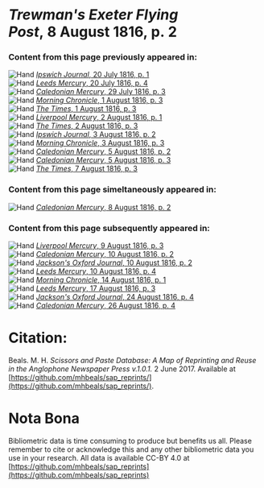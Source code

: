 # *Trewman's Exeter Flying Post*, 8 August 1816, p. 2  
  
### Content from this page previously appeared in:  
![Hand](http://scissorsandpaste.net/wp-content/uploads/2017/06/smallhandpointer.png) [*Ipswich Journal*, 20 July 1816, p. 1](https://mhbeals.github.io/sap_html/Ipswich-Journal/Ipswich-Journal-20-July-1816-p-1)  
![Hand](http://scissorsandpaste.net/wp-content/uploads/2017/06/smallhandpointer.png) [*Leeds Mercury*, 20 July 1816, p. 4](https://mhbeals.github.io/sap_html/Leeds-Mercury/Leeds-Mercury-20-July-1816-p-4)  
![Hand](http://scissorsandpaste.net/wp-content/uploads/2017/06/smallhandpointer.png) [*Caledonian Mercury*, 29 July 1816, p. 3](https://mhbeals.github.io/sap_html/Caledonian-Mercury/Caledonian-Mercury-29-July-1816-p-3)  
![Hand](http://scissorsandpaste.net/wp-content/uploads/2017/06/smallhandpointer.png) [*Morning Chronicle*, 1 August 1816, p. 3](https://mhbeals.github.io/sap_html/Morning-Chronicle/Morning-Chronicle-1-August-1816-p-3)  
![Hand](http://scissorsandpaste.net/wp-content/uploads/2017/06/smallhandpointer.png) [*The Times*, 1 August 1816, p. 3](https://mhbeals.github.io/sap_html/The-Times/The-Times-1-August-1816-p-3)  
![Hand](http://scissorsandpaste.net/wp-content/uploads/2017/06/smallhandpointer.png) [*Liverpool Mercury*, 2 August 1816, p. 1](https://mhbeals.github.io/sap_html/Liverpool-Mercury/Liverpool-Mercury-2-August-1816-p-1)  
![Hand](http://scissorsandpaste.net/wp-content/uploads/2017/06/smallhandpointer.png) [*The Times*, 2 August 1816, p. 3](https://mhbeals.github.io/sap_html/The-Times/The-Times-2-August-1816-p-3)  
![Hand](http://scissorsandpaste.net/wp-content/uploads/2017/06/smallhandpointer.png) [*Ipswich Journal*, 3 August 1816, p. 2](https://mhbeals.github.io/sap_html/Ipswich-Journal/Ipswich-Journal-3-August-1816-p-2)  
![Hand](http://scissorsandpaste.net/wp-content/uploads/2017/06/smallhandpointer.png) [*Morning Chronicle*, 3 August 1816, p. 3](https://mhbeals.github.io/sap_html/Morning-Chronicle/Morning-Chronicle-3-August-1816-p-3)  
![Hand](http://scissorsandpaste.net/wp-content/uploads/2017/06/smallhandpointer.png) [*Caledonian Mercury*, 5 August 1816, p. 2](https://mhbeals.github.io/sap_html/Caledonian-Mercury/Caledonian-Mercury-5-August-1816-p-2)  
![Hand](http://scissorsandpaste.net/wp-content/uploads/2017/06/smallhandpointer.png) [*Caledonian Mercury*, 5 August 1816, p. 3](https://mhbeals.github.io/sap_html/Caledonian-Mercury/Caledonian-Mercury-5-August-1816-p-3)  
![Hand](http://scissorsandpaste.net/wp-content/uploads/2017/06/smallhandpointer.png) [*The Times*, 7 August 1816, p. 3](https://mhbeals.github.io/sap_html/The-Times/The-Times-7-August-1816-p-3)  
  
### Content from this page simeltaneously appeared in:  
![Hand](http://scissorsandpaste.net/wp-content/uploads/2017/06/smallhandpointer.png) [*Caledonian Mercury*, 8 August 1816, p. 2](https://mhbeals.github.io/sap_html/Caledonian-Mercury/Caledonian-Mercury-8-August-1816-p-2)  
  
### Content from this page subsequently appeared in:  
![Hand](http://scissorsandpaste.net/wp-content/uploads/2017/06/smallhandpointer.png) [*Liverpool Mercury*, 9 August 1816, p. 3](https://mhbeals.github.io/sap_html/Liverpool-Mercury/Liverpool-Mercury-9-August-1816-p-3)  
![Hand](http://scissorsandpaste.net/wp-content/uploads/2017/06/smallhandpointer.png) [*Caledonian Mercury*, 10 August 1816, p. 2](https://mhbeals.github.io/sap_html/Caledonian-Mercury/Caledonian-Mercury-10-August-1816-p-2)  
![Hand](http://scissorsandpaste.net/wp-content/uploads/2017/06/smallhandpointer.png) [*Jackson's Oxford Journal*, 10 August 1816, p. 2](https://mhbeals.github.io/sap_html/Jackson's-Oxford-Journal/Jackson's-Oxford-Journal-10-August-1816-p-2)  
![Hand](http://scissorsandpaste.net/wp-content/uploads/2017/06/smallhandpointer.png) [*Leeds Mercury*, 10 August 1816, p. 4](https://mhbeals.github.io/sap_html/Leeds-Mercury/Leeds-Mercury-10-August-1816-p-4)  
![Hand](http://scissorsandpaste.net/wp-content/uploads/2017/06/smallhandpointer.png) [*Morning Chronicle*, 14 August 1816, p. 1](https://mhbeals.github.io/sap_html/Morning-Chronicle/Morning-Chronicle-14-August-1816-p-1)  
![Hand](http://scissorsandpaste.net/wp-content/uploads/2017/06/smallhandpointer.png) [*Leeds Mercury*, 17 August 1816, p. 3](https://mhbeals.github.io/sap_html/Leeds-Mercury/Leeds-Mercury-17-August-1816-p-3)  
![Hand](http://scissorsandpaste.net/wp-content/uploads/2017/06/smallhandpointer.png) [*Jackson's Oxford Journal*, 24 August 1816, p. 4](https://mhbeals.github.io/sap_html/Jackson's-Oxford-Journal/Jackson's-Oxford-Journal-24-August-1816-p-4)  
![Hand](http://scissorsandpaste.net/wp-content/uploads/2017/06/smallhandpointer.png) [*Caledonian Mercury*, 26 August 1816, p. 4](https://mhbeals.github.io/sap_html/Caledonian-Mercury/Caledonian-Mercury-26-August-1816-p-4)  


# Citation: 

Beals. M. H. *Scissors and Paste Database: A Map of Reprinting and Reuse in the Anglophone Newspaper Press v.1.0.1.* 2 June 2017. Available at [https://github.com/mhbeals/sap_reprints/](https://github.com/mhbeals/sap_reprints/). 

# Nota Bona

Bibliometric data is time consuming to produce but benefits us all. Please remember to cite or acknowledge this and any other bibliometric data you use in your research. All data is available CC-BY 4.0 at [https://github.com/mhbeals/sap_reprints](https://github.com/mhbeals/sap_reprints)